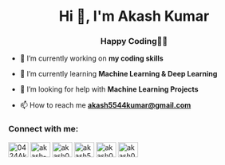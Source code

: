 <h1 align="center">Hi 👋, I'm Akash Kumar</h1>
<h3 align="center">Happy Coding👨‍💻</h3>

- 🔭 I’m currently working on **my coding skills**

- 🌱 I’m currently learning **Machine Learning & Deep Learning**

- 🤝 I’m looking for help with **Machine Learning Projects**

- 📫 How to reach me **akash5544kumar@gmail.com**

<h3 align="left">Connect with me:</h3>
<p align="left">
<a href="https://github.com/0424Akash" target="blank"><img align="center" src='https://cdn.jsdelivr.net/npm/simple-icons@3.0.1/icons/github.svg' alt="0424Akash" height="30" width="40" /></a>
<a href="https://linkedin.com/in/akash-kumar-952820184" target="blank"><img align="center" src='https://cdn.jsdelivr.net/npm/simple-icons@3.0.1/icons/linkedin.svg' alt="akash-kumar-952820184" height="30" width="40" /></a>
<a href="https://www.codechef.com/users/akash0424" target="blank"><img align="center" src="https://cdn.jsdelivr.net/npm/simple-icons@3.1.0/icons/codechef.svg" alt="akash0424" height="30" width="40" /></a>
<a href="https://www.hackerrank.com/akash5544kumar" target="blank"><img align="center" src="https://cdn.jsdelivr.net/npm/simple-icons@3.1.0/icons/hackerrank.svg" alt="akash5544kumar" height="30" width="40" /></a>
<a href="https://www.leetcode.com/akash0424" target="blank"><img align="center" src="https://cdn.jsdelivr.net/npm/simple-icons@3.1.0/icons/leetcode.svg" alt="akash0424" height="30" width="40" /></a>
<a href="https://auth.geeksforgeeks.org/user/akash0424" target="blank"><img align="center" src="https://cdn.jsdelivr.net/npm/simple-icons@3.1.0/icons/geeksforgeeks.svg" alt="akash0424" height="30" width="40" /></a>
</p>


